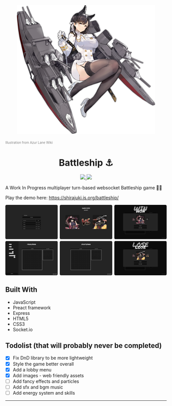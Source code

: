 <p align="center"><img src="./Atago.png" alt="Atago" height="400" /></p>
<p>
  <a href="https://azurlane.koumakan.jp/wiki/Atago#/media/File:Atago.png" style="color: gray; font-size: 10px;text-decoration: none">Illustration from Azur Lane Wiki</a>
</p>
<h1 align="center">Battleship ⚓</h1>

<p align="center">
  <a href="https://github.com/Shirajuki/battleship/blob/main/LICENSE" alt="LICENSE">
    <img src="https://img.shields.io/github/license/Shirajuki/battleship" />
  </a>
  <a href="https://github.com/Shirajuki/aqua/battleship" alt="Issues">
    <img src="https://img.shields.io/github/issues/Shirajuki/battleship" />
  </a>
</p>

A Work In Progress multiplayer turn-based websocket Battleship game 🚢💥

Play the demo here: https://shirajuki.js.org/battleship/

<p align="center"><img src="./image.png" alt="game overview" /></p>

## Built With

- JavaScript
- Preact framework
- Express
- HTML5
- CSS3
- Socket.io

## Todolist (that will probably never be completed)

- [x] Fix DnD library to be more lightweight
- [x] Style the game better overall
- [x] Add a lobby menu
- [x] Add images - web friendly assets
- [ ] Add fancy effects and particles
- [ ] Add sfx and bgm music
- [ ] Add energy system and skills

<hr />
